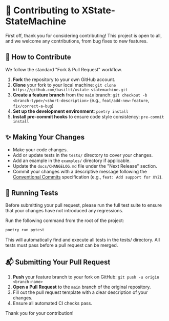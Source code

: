 # 🤝 Contributing to XState-StateMachine

First off, thank you for considering contributing! This project is open to all, and we welcome any contributions, from bug fixes to new features.

## 🚀 How to Contribute

We follow the standard "Fork & Pull Request" workflow.

1.  **Fork** the repository to your own GitHub account.
2.  **Clone** your fork to your local machine:
    `git clone https://github.com/basiltt/xstate-statemachine.git`
3.  **Create a feature branch** from the `main` branch:
    `git checkout -b <branch-type>/<short-description>`
    (e.g., `feat/add-new-feature`, `fix/correct-a-bug`)
4.  **Set up the development environment**:
    `poetry install`
5.  **Install pre-commit hooks** to ensure code style consistency:
    `pre-commit install`

## ✨ Making Your Changes

- Make your code changes.
- Add or update tests in the `tests/` directory to cover your changes.
- Add an example in the `examples/` directory if applicable.
- Update the `docs/CHANGELOG.md` file under the "Next Release" section.
- Commit your changes with a descriptive message following the [Conventional Commits](httpshttps://www.conventionalcommits.org/) specification (e.g., `feat: Add support for XYZ`).

## 🧪 Running Tests

Before submitting your pull request, please run the full test suite to ensure that your changes have not introduced any regressions.

Run the following command from the root of the project:

```bash
poetry run pytest
```

This will automatically find and execute all tests in the tests/ directory. All tests must pass before a pull request can be merged.

## 📬 Submitting Your Pull Request

1.  **Push** your feature branch to your fork on GitHub:
    `git push -u origin <branch-name>`
2.  **Open a Pull Request** to the `main` branch of the original repository.
3.  Fill out the pull request template with a clear description of your changes.
4.  Ensure all automated CI checks pass.

Thank you for your contribution!
